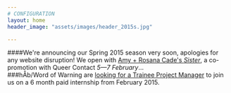 ```yaml
---
# CONFIGURATION
layout: home
header_image: "assets/images/header_2015s.jpg"

---
```

####We're announcing our Spring 2015 season very soon, apologies for any website disruption! We open with [Amy + Rosana Cade's *Sister*](http://contactmcr.com/sister), a co-promotion with Queer Contact *5—7 February*…      
###hÅb/Word of Warning are [looking for a Trainee Project Manager](http://habmcr.posthaven.com/trainee-project-manager-paid-internship-6-months-with-hab-slash-word-of-warning-from-feb-2015) to join us on a 6 month paid internship from February 2015.
